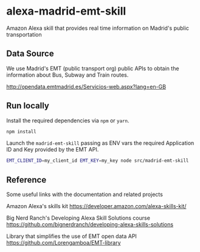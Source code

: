 # alexa-madrid-emt-skill

Amazon Alexa skill that provides real time information on Madrid's public transportation

## Data Source

We use Madrid's EMT (public transport org) public APIs to obtain the information about Bus, Subway and Train routes.

http://opendata.emtmadrid.es/Servicios-web.aspx?lang=en-GB

## Run locally

Install the required dependencies via `npm` or `yarn`.

```bash
npm install
```

Launch the `madrid-emt-skill` passing as ENV vars the required Application ID and Key provided by the EMT API.

```bash
EMT_CLIENT_ID=my_client_id EMT_KEY=my_key node src/madrid-emt-skill
```

## Reference

Some useful links with the documentation and related projects

Amazon Alexa's skills kit
https://developer.amazon.com/alexa-skills-kit/

Big Nerd Ranch's Developing Alexa Skill Solutions course
https://github.com/bignerdranch/developing-alexa-skills-solutions

Library that simplifies the use of EMT open data API
https://github.com/Lorengamboa/EMT-library
